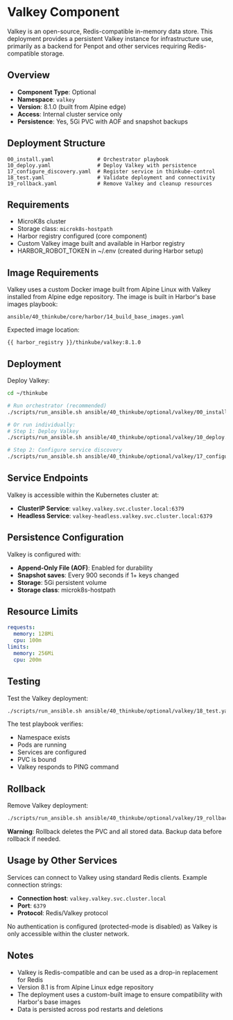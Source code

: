 # Valkey Component

Valkey is an open-source, Redis-compatible in-memory data store. This deployment provides a persistent Valkey instance for infrastructure use, primarily as a backend for Penpot and other services requiring Redis-compatible storage.

## Overview

- **Component Type**: Optional
- **Namespace**: `valkey`
- **Version**: 8.1.0 (built from Alpine edge)
- **Access**: Internal cluster service only
- **Persistence**: Yes, 5Gi PVC with AOF and snapshot backups

## Deployment Structure

```
00_install.yaml              # Orchestrator playbook
10_deploy.yaml               # Deploy Valkey with persistence
17_configure_discovery.yaml  # Register service in thinkube-control
18_test.yaml                 # Validate deployment and connectivity
19_rollback.yaml             # Remove Valkey and cleanup resources
```

## Requirements

- MicroK8s cluster
- Storage class: `microk8s-hostpath`
- Harbor registry configured (core component)
- Custom Valkey image built and available in Harbor registry
- HARBOR_ROBOT_TOKEN in ~/.env (created during Harbor setup)

## Image Requirements

Valkey uses a custom Docker image built from Alpine Linux with Valkey installed from Alpine edge repository. The image is built in Harbor's base images playbook:

```
ansible/40_thinkube/core/harbor/14_build_base_images.yaml
```

Expected image location:
```
{{ harbor_registry }}/thinkube/valkey:8.1.0
```

## Deployment

Deploy Valkey:

```bash
cd ~/thinkube

# Run orchestrator (recommended)
./scripts/run_ansible.sh ansible/40_thinkube/optional/valkey/00_install.yaml

# Or run individually:
# Step 1: Deploy Valkey
./scripts/run_ansible.sh ansible/40_thinkube/optional/valkey/10_deploy.yaml

# Step 2: Configure service discovery
./scripts/run_ansible.sh ansible/40_thinkube/optional/valkey/17_configure_discovery.yaml
```

## Service Endpoints

Valkey is accessible within the Kubernetes cluster at:

- **ClusterIP Service**: `valkey.valkey.svc.cluster.local:6379`
- **Headless Service**: `valkey-headless.valkey.svc.cluster.local:6379`

## Persistence Configuration

Valkey is configured with:
- **Append-Only File (AOF)**: Enabled for durability
- **Snapshot saves**: Every 900 seconds if 1+ keys changed
- **Storage**: 5Gi persistent volume
- **Storage class**: microk8s-hostpath

## Resource Limits

```yaml
requests:
  memory: 128Mi
  cpu: 100m
limits:
  memory: 256Mi
  cpu: 200m
```

## Testing

Test the Valkey deployment:

```bash
./scripts/run_ansible.sh ansible/40_thinkube/optional/valkey/18_test.yaml
```

The test playbook verifies:
- Namespace exists
- Pods are running
- Services are configured
- PVC is bound
- Valkey responds to PING command

## Rollback

Remove Valkey deployment:

```bash
./scripts/run_ansible.sh ansible/40_thinkube/optional/valkey/19_rollback.yaml
```

**Warning**: Rollback deletes the PVC and all stored data. Backup data before rollback if needed.

## Usage by Other Services

Services can connect to Valkey using standard Redis clients. Example connection strings:

- **Connection host**: `valkey.valkey.svc.cluster.local`
- **Port**: `6379`
- **Protocol**: Redis/Valkey protocol

No authentication is configured (protected-mode is disabled) as Valkey is only accessible within the cluster network.

## Notes

- Valkey is Redis-compatible and can be used as a drop-in replacement for Redis
- Version 8.1 is from Alpine Linux edge repository
- The deployment uses a custom-built image to ensure compatibility with Harbor's base images
- Data is persisted across pod restarts and deletions